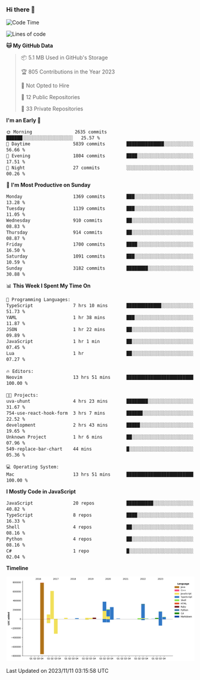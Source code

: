 ### Hi there 👋

<!--
**Clumsy-Coder/Clumsy-Coder** is a ✨ _special_ ✨ repository because its `README.md` (this file) appears on your GitHub profile.

Here are some ideas to get you started:

- 🔭 I’m currently working on ...
- 🌱 I’m currently learning ...
- 👯 I’m looking to collaborate on ...
- 🤔 I’m looking for help with ...
- 💬 Ask me about ...
- 📫 How to reach me: ...
- 😄 Pronouns: ...
- ⚡ Fun fact: ...
-->

<!-- anmol098/waka-readme-stats -->
<!--START_SECTION:waka-->
![Code Time](http://img.shields.io/badge/Code%20Time-453%20hrs%2052%20mins-blue)

![Lines of code](https://img.shields.io/badge/From%20Hello%20World%20I%27ve%20Written-3.0%20million%20lines%20of%20code-blue)

**🐱 My GitHub Data** 

> 📦 5.1 MB Used in GitHub's Storage 
 > 
> 🏆 805 Contributions in the Year 2023
 > 
> 🚫 Not Opted to Hire
 > 
> 📜 12 Public Repositories 
 > 
> 🔑 33 Private Repositories 
 > 
**I'm an Early 🐤** 

```text
🌞 Morning                2635 commits        ██████░░░░░░░░░░░░░░░░░░░   25.57 % 
🌆 Daytime                5839 commits        ██████████████░░░░░░░░░░░   56.66 % 
🌃 Evening                1804 commits        ████░░░░░░░░░░░░░░░░░░░░░   17.51 % 
🌙 Night                  27 commits          ░░░░░░░░░░░░░░░░░░░░░░░░░   00.26 % 
```
📅 **I'm Most Productive on Sunday** 

```text
Monday                   1369 commits        ███░░░░░░░░░░░░░░░░░░░░░░   13.28 % 
Tuesday                  1139 commits        ███░░░░░░░░░░░░░░░░░░░░░░   11.05 % 
Wednesday                910 commits         ██░░░░░░░░░░░░░░░░░░░░░░░   08.83 % 
Thursday                 914 commits         ██░░░░░░░░░░░░░░░░░░░░░░░   08.87 % 
Friday                   1700 commits        ████░░░░░░░░░░░░░░░░░░░░░   16.50 % 
Saturday                 1091 commits        ███░░░░░░░░░░░░░░░░░░░░░░   10.59 % 
Sunday                   3182 commits        ████████░░░░░░░░░░░░░░░░░   30.88 % 
```


📊 **This Week I Spent My Time On** 

```text
💬 Programming Languages: 
TypeScript               7 hrs 10 mins       █████████████░░░░░░░░░░░░   51.73 % 
YAML                     1 hr 38 mins        ███░░░░░░░░░░░░░░░░░░░░░░   11.87 % 
JSON                     1 hr 22 mins        ██░░░░░░░░░░░░░░░░░░░░░░░   09.89 % 
JavaScript               1 hr 1 min          ██░░░░░░░░░░░░░░░░░░░░░░░   07.45 % 
Lua                      1 hr                ██░░░░░░░░░░░░░░░░░░░░░░░   07.27 % 

🔥 Editors: 
Neovim                   13 hrs 51 mins      █████████████████████████   100.00 % 

🐱‍💻 Projects: 
uva-uhunt                4 hrs 23 mins       ████████░░░░░░░░░░░░░░░░░   31.67 % 
754-use-react-hook-form  3 hrs 7 mins        ██████░░░░░░░░░░░░░░░░░░░   22.52 % 
development              2 hrs 43 mins       █████░░░░░░░░░░░░░░░░░░░░   19.65 % 
Unknown Project          1 hr 6 mins         ██░░░░░░░░░░░░░░░░░░░░░░░   07.96 % 
549-replace-bar-chart    44 mins             █░░░░░░░░░░░░░░░░░░░░░░░░   05.36 % 

💻 Operating System: 
Mac                      13 hrs 51 mins      █████████████████████████   100.00 % 
```

**I Mostly Code in JavaScript** 

```text
JavaScript               20 repos            ██████████░░░░░░░░░░░░░░░   40.82 % 
TypeScript               8 repos             ████░░░░░░░░░░░░░░░░░░░░░   16.33 % 
Shell                    4 repos             ██░░░░░░░░░░░░░░░░░░░░░░░   08.16 % 
Python                   4 repos             ██░░░░░░░░░░░░░░░░░░░░░░░   08.16 % 
C#                       1 repo              █░░░░░░░░░░░░░░░░░░░░░░░░   02.04 % 
```



**Timeline**

![Lines of Code chart](https://raw.githubusercontent.com/Clumsy-Coder/Clumsy-Coder/main/assets/bar_graph.png)


 Last Updated on 2023/11/11 03:15:58 UTC
<!--END_SECTION:waka-->
